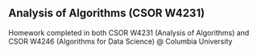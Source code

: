 ## Analysis of Algorithms (CSOR W4231) 
Homework completed in both CSOR W4231 (Analysis of Algorithms) and CSOR W4246 (Algorithms for Data Science) @ Columbia University
